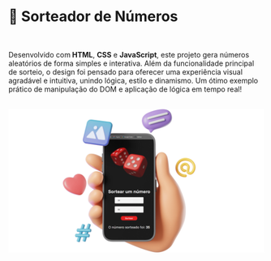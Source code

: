 <h1>🎲 Sorteador de Números</h1>
<br>
<p>Desenvolvido com<b> HTML</b>, <b>CSS</b> e <b>JavaScript</b>, este projeto gera números aleatórios de forma simples e interativa.
Além da funcionalidade principal de sorteio, o design foi pensado para oferecer uma experiência visual agradável e intuitiva, unindo lógica, estilo e dinamismo.
Um ótimo exemplo prático de manipulação do DOM e aplicação de lógica em tempo real!</p>
<br>
<img src="assets/Random.png" alt="img-divertida">

